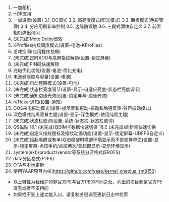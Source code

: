 1. 一加相机
2. HDR支持
3. 一加设置(设置)
  3.1. DC调光
  3.2. 高亮度模式(阳光模式)
  3.3. 面板模式(色彩管理)
  3.4. 分应用刷新率控制
  3.5. 边缘防误触
  3.6. 三段式滑块自定义
  3.7. 前置相机弹出询问
4. (未完成)Moto Dolby音效
5. KProfiles内核调度模式(设置-电池-KProfiles)
6. 游戏空间(应用程序抽屉)
7. (未完成)定时AOD与息屏指纹解锁(设置-锁定屏幕)
8. (未完成)PIN码快速解锁
9. 充电优化功能(设置-电池-优化充电)
10. 电池健康度与容量(设置-电池)
11. (未完成)自动睡眠模式(设置-电池)
12. (未完成)状态栏亮度调节(设置-显示-自适应亮度-状态栏亮度调节)
13. (未完成)通知边缘光效(设置-锁定屏幕-边缘光效)
14. reTicker通知(设置-通知)
15. OOS来电振动模式(设置-提示音和振动-振动和触感反馈-铃声振动模式)
16. 深色模式纯黑背景主题(设置-显示-深色模式-使用纯黑主题)
17. (未完成)状态栏歌词(设置-系统-状态栏-状态栏歌词)
18. QS磁贴
   18.1 (未完成)双SIM卡数据快速切换
   18.2 (未完成)刷新率快速切换
19. (未完成)自定义指纹图标及指纹动画功能(设置-显示-锁定屏幕-UDFPS自定义)
20. (未完成)拾起唤醒或者单/双击唤醒时唤醒环境显示而不是锁屏界面(设置-显示-锁定屏幕-点按手机/点按两次/拿起即显示-显示环境显示)
21. system(ext)/product/vendor等系统分区格式(EROFS)
22. data分区格式(F2FS)
23. OTA与本地更新
24. 使用YAAP项目内核(https://github.com/yaap/kernel_oneplus_sm8150)

* 以上特性为我维护的非官方PE与官方PE的不同之处，列出的项目都是官方PE没有或者不支持的
* 如果找不到上述功能入口，请复制关键词至更新日志中检索
